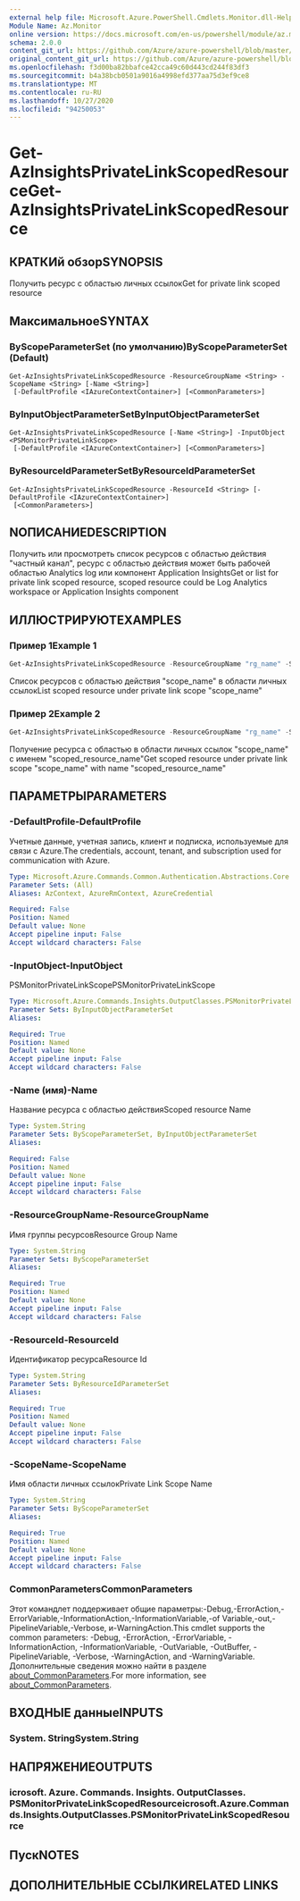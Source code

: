 ```yaml
---
external help file: Microsoft.Azure.PowerShell.Cmdlets.Monitor.dll-Help.xml
Module Name: Az.Monitor
online version: https://docs.microsoft.com/en-us/powershell/module/az.monitor/get-azinsightsprivatelinkscopedresource
schema: 2.0.0
content_git_url: https://github.com/Azure/azure-powershell/blob/master/src/Monitor/Monitor/help/Get-AzInsightsPrivateLinkScopedResource.md
original_content_git_url: https://github.com/Azure/azure-powershell/blob/master/src/Monitor/Monitor/help/Get-AzInsightsPrivateLinkScopedResource.md
ms.openlocfilehash: f3d00ba82bbafce42cca49c60d443cd244f83df3
ms.sourcegitcommit: b4a38bcb0501a9016a4998efd377aa75d3ef9ce8
ms.translationtype: MT
ms.contentlocale: ru-RU
ms.lasthandoff: 10/27/2020
ms.locfileid: "94250053"
---
```

# <span data-ttu-id="cff5a-101">Get-AzInsightsPrivateLinkScopedResource</span><span class="sxs-lookup"><span data-stu-id="cff5a-101">Get-AzInsightsPrivateLinkScopedResource</span></span>

## <span data-ttu-id="cff5a-102">КРАТКИй обзор</span><span class="sxs-lookup"><span data-stu-id="cff5a-102">SYNOPSIS</span></span>
<span data-ttu-id="cff5a-103">Получить ресурс с областью личных ссылок</span><span class="sxs-lookup"><span data-stu-id="cff5a-103">Get for private link scoped resource</span></span>

## <span data-ttu-id="cff5a-104">Максимальное</span><span class="sxs-lookup"><span data-stu-id="cff5a-104">SYNTAX</span></span>

### <span data-ttu-id="cff5a-105">ByScopeParameterSet (по умолчанию)</span><span class="sxs-lookup"><span data-stu-id="cff5a-105">ByScopeParameterSet (Default)</span></span>
```
Get-AzInsightsPrivateLinkScopedResource -ResourceGroupName <String> -ScopeName <String> [-Name <String>]
 [-DefaultProfile <IAzureContextContainer>] [<CommonParameters>]
```

### <span data-ttu-id="cff5a-106">ByInputObjectParameterSet</span><span class="sxs-lookup"><span data-stu-id="cff5a-106">ByInputObjectParameterSet</span></span>
```
Get-AzInsightsPrivateLinkScopedResource [-Name <String>] -InputObject <PSMonitorPrivateLinkScope>
 [-DefaultProfile <IAzureContextContainer>] [<CommonParameters>]
```

### <span data-ttu-id="cff5a-107">ByResourceIdParameterSet</span><span class="sxs-lookup"><span data-stu-id="cff5a-107">ByResourceIdParameterSet</span></span>
```
Get-AzInsightsPrivateLinkScopedResource -ResourceId <String> [-DefaultProfile <IAzureContextContainer>]
 [<CommonParameters>]
```

## <span data-ttu-id="cff5a-108">NОПИСАНИЕ</span><span class="sxs-lookup"><span data-stu-id="cff5a-108">DESCRIPTION</span></span>
<span data-ttu-id="cff5a-109">Получить или просмотреть список ресурсов с областью действия "частный канал", ресурс с областью действия может быть рабочей областью Analytics log или компонент Application Insights</span><span class="sxs-lookup"><span data-stu-id="cff5a-109">Get or list for private link scoped resource, scoped resource could be Log Analytics workspace or Application Insights component</span></span>

## <span data-ttu-id="cff5a-110">ИЛЛЮСТРИРУЮТ</span><span class="sxs-lookup"><span data-stu-id="cff5a-110">EXAMPLES</span></span>

### <span data-ttu-id="cff5a-111">Пример 1</span><span class="sxs-lookup"><span data-stu-id="cff5a-111">Example 1</span></span>
```powershell
Get-AzInsightsPrivateLinkScopedResource -ResourceGroupName "rg_name" -ScopeName "scope_name"
```

<span data-ttu-id="cff5a-112">Список ресурсов с областью действия "scope_name" в области личных ссылок</span><span class="sxs-lookup"><span data-stu-id="cff5a-112">List scoped resource under private link scope "scope_name"</span></span>

### <span data-ttu-id="cff5a-113">Пример 2</span><span class="sxs-lookup"><span data-stu-id="cff5a-113">Example 2</span></span>
```powershell
Get-AzInsightsPrivateLinkScopedResource -ResourceGroupName "rg_name" -ScopeName "scope_name" -Name "scoped_resource_name"
```

<span data-ttu-id="cff5a-114">Получение ресурса с областью в области личных ссылок "scope_name" с именем "scoped_resource_name"</span><span class="sxs-lookup"><span data-stu-id="cff5a-114">Get scoped resource under private link scope "scope_name" with name "scoped_resource_name"</span></span>

## <span data-ttu-id="cff5a-115">ПАРАМЕТРЫ</span><span class="sxs-lookup"><span data-stu-id="cff5a-115">PARAMETERS</span></span>

### <span data-ttu-id="cff5a-116">-DefaultProfile</span><span class="sxs-lookup"><span data-stu-id="cff5a-116">-DefaultProfile</span></span>
<span data-ttu-id="cff5a-117">Учетные данные, учетная запись, клиент и подписка, используемые для связи с Azure.</span><span class="sxs-lookup"><span data-stu-id="cff5a-117">The credentials, account, tenant, and subscription used for communication with Azure.</span></span>

```yaml
Type: Microsoft.Azure.Commands.Common.Authentication.Abstractions.Core.IAzureContextContainer
Parameter Sets: (All)
Aliases: AzContext, AzureRmContext, AzureCredential

Required: False
Position: Named
Default value: None
Accept pipeline input: False
Accept wildcard characters: False
```

### <span data-ttu-id="cff5a-118">-InputObject</span><span class="sxs-lookup"><span data-stu-id="cff5a-118">-InputObject</span></span>
<span data-ttu-id="cff5a-119">PSMonitorPrivateLinkScope</span><span class="sxs-lookup"><span data-stu-id="cff5a-119">PSMonitorPrivateLinkScope</span></span>

```yaml
Type: Microsoft.Azure.Commands.Insights.OutputClasses.PSMonitorPrivateLinkScope
Parameter Sets: ByInputObjectParameterSet
Aliases:

Required: True
Position: Named
Default value: None
Accept pipeline input: False
Accept wildcard characters: False
```

### <span data-ttu-id="cff5a-120">-Name (имя)</span><span class="sxs-lookup"><span data-stu-id="cff5a-120">-Name</span></span>
<span data-ttu-id="cff5a-121">Название ресурса с областью действия</span><span class="sxs-lookup"><span data-stu-id="cff5a-121">Scoped resource Name</span></span>

```yaml
Type: System.String
Parameter Sets: ByScopeParameterSet, ByInputObjectParameterSet
Aliases:

Required: False
Position: Named
Default value: None
Accept pipeline input: False
Accept wildcard characters: False
```

### <span data-ttu-id="cff5a-122">-ResourceGroupName</span><span class="sxs-lookup"><span data-stu-id="cff5a-122">-ResourceGroupName</span></span>
<span data-ttu-id="cff5a-123">Имя группы ресурсов</span><span class="sxs-lookup"><span data-stu-id="cff5a-123">Resource Group Name</span></span>

```yaml
Type: System.String
Parameter Sets: ByScopeParameterSet
Aliases:

Required: True
Position: Named
Default value: None
Accept pipeline input: False
Accept wildcard characters: False
```

### <span data-ttu-id="cff5a-124">-ResourceId</span><span class="sxs-lookup"><span data-stu-id="cff5a-124">-ResourceId</span></span>
<span data-ttu-id="cff5a-125">Идентификатор ресурса</span><span class="sxs-lookup"><span data-stu-id="cff5a-125">Resource Id</span></span>

```yaml
Type: System.String
Parameter Sets: ByResourceIdParameterSet
Aliases:

Required: True
Position: Named
Default value: None
Accept pipeline input: False
Accept wildcard characters: False
```

### <span data-ttu-id="cff5a-126">-ScopeName</span><span class="sxs-lookup"><span data-stu-id="cff5a-126">-ScopeName</span></span>
<span data-ttu-id="cff5a-127">Имя области личных ссылок</span><span class="sxs-lookup"><span data-stu-id="cff5a-127">Private Link Scope Name</span></span>

```yaml
Type: System.String
Parameter Sets: ByScopeParameterSet
Aliases:

Required: True
Position: Named
Default value: None
Accept pipeline input: False
Accept wildcard characters: False
```

### <span data-ttu-id="cff5a-128">CommonParameters</span><span class="sxs-lookup"><span data-stu-id="cff5a-128">CommonParameters</span></span>
<span data-ttu-id="cff5a-129">Этот командлет поддерживает общие параметры:-Debug,-ErrorAction,-ErrorVariable,-InformationAction,-InformationVariable,-of Variable,-out,-PipelineVariable,-Verbose, и-WarningAction.</span><span class="sxs-lookup"><span data-stu-id="cff5a-129">This cmdlet supports the common parameters: -Debug, -ErrorAction, -ErrorVariable, -InformationAction, -InformationVariable, -OutVariable, -OutBuffer, -PipelineVariable, -Verbose, -WarningAction, and -WarningVariable.</span></span> <span data-ttu-id="cff5a-130">Дополнительные сведения можно найти в разделе [about_CommonParameters](http://go.microsoft.com/fwlink/?LinkID=113216).</span><span class="sxs-lookup"><span data-stu-id="cff5a-130">For more information, see [about_CommonParameters](http://go.microsoft.com/fwlink/?LinkID=113216).</span></span>

## <span data-ttu-id="cff5a-131">ВХОДНЫЕ данные</span><span class="sxs-lookup"><span data-stu-id="cff5a-131">INPUTS</span></span>

### <span data-ttu-id="cff5a-132">System. String</span><span class="sxs-lookup"><span data-stu-id="cff5a-132">System.String</span></span>

## <span data-ttu-id="cff5a-133">НАПРЯЖЕНИЕ</span><span class="sxs-lookup"><span data-stu-id="cff5a-133">OUTPUTS</span></span>

### <span data-ttu-id="cff5a-134">icrosoft. Azure. Commands. Insights. OutputClasses. PSMonitorPrivateLinkScopedResource</span><span class="sxs-lookup"><span data-stu-id="cff5a-134">icrosoft.Azure.Commands.Insights.OutputClasses.PSMonitorPrivateLinkScopedResource</span></span>

## <span data-ttu-id="cff5a-135">Пуск</span><span class="sxs-lookup"><span data-stu-id="cff5a-135">NOTES</span></span>

## <span data-ttu-id="cff5a-136">ДОПОЛНИТЕЛЬНЫЕ ССЫЛКИ</span><span class="sxs-lookup"><span data-stu-id="cff5a-136">RELATED LINKS</span></span>
